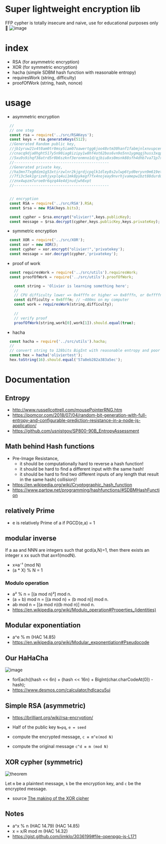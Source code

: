 # Super lightweight encryption lib
FFP cypher is totally insecure and naive, use for educational purposes only 💖
![image](https://github.com/evaletolab/ffp-cypher/assets/1422935/c1433071-68bd-4856-bef3-06c8058f095b)

# index
* RSA (for asymmetric encryption)
* XOR (for symmetric encryption)
* hacha (simple SDBM hash function with reasonable entropy)
* requiresWork (string, difficulty)
* proofOfWork (string, hash, nonce)

# usage

* asymmetric encryption
```js
  //
  // one step
  const rsa = require('../src/RSAKeys');
  const keys = rsa.generateKeys(512);
  //Generated Random public key,
  //jb1yruw21v4t0am0tr0msy5iam07oawertgg6joo48vtm30hanf1fabmjnlxnvupcene6qyg836512blu
  //cnacq9dja0hght517y5n90iag8izipy1w8hf4ot62bos6vn9o5nn1ygmqgjhuss3xqp9w0b86alrks2c9
  //5xu9s9ihqf38atrd5r0b6szknf3eronmno1d/qjbiu8xs0msnk88sfh4dhb7va71p7xssw2u4e9b8ijqoh3avh
  //-------------------------------------------
  //Generated private key,
  //ha3mn77xg0dzm1g53xtirzwlnr2kjgrdjcpqlk1dley8s2ulwp6tyd0eryvn9m619eth4fjygntg4cu7ju
  //7fi3c5ek1grizehjyxplq4ui1mk8pykegf7fx4nojeay9nvrhjvamepw1bzt88durduvmvr5500qaxv6s
  //znx4wpzm7uroe0r6qzq44e4djnudjwh8xpt
  //-------------------------------------------


  // encryption
  const RSA = require('../src/RSA').RSA;
  const $rsa = new RSA(keys.bits);

  const cypher = $rsa.encrypt("olivier!",keys.publicKey);
  const message = $rsa.decrypt(cypher,keys.publicKey,keys.privateKey);
```

* symmetric encryption
```js
  const XOR = require('../src/XOR');
  const xor = new XOR();
  const cypher = xor.encrypt("olivier!",'privatekey');
  const message = xor.decrypt(cypher,'privatekey');
```

* proof of work
```js
  const requiresWork = require('../src/utils').requiresWork;
  const proofOfWork = require('../src/utils').proofOfWork;

    const string = 'Olivier is learning something here';
    //
    // CPU difficulty lower => 0x4fffn or higher => 0x8fffn, or 0xffffn 
    const difficulty = 0x6fffn; // ~400ms on my computer
    const work = requiresWork(string,difficulty);
    
    //
    // verify proof
    proofOfWork(string,work[0],work[1]).should.equal(true);
```

* hacha 
```js
  const hacha = require('../src/utils').hacha;
  //
  // convert string to 128bits BigInt with reasonable entropy and poor collision
  const hex = hacha('oliviertest');
  hex.toString(16).should.equal('57a8eb282a383a5ec');
```

# Documentation
## Entropy 
* http://www.russellcottrell.com/mousePointerRNG.htm
* https://pomcor.com/2018/07/04/random-bit-generation-with-full-entropy-and-configurable-prediction-resistance-in-a-node-js-application/
* https://github.com/usnistgov/SP800-90B_EntropyAssessment

## Math behind Hash functions
* Pre-Image Resistance, 
  * it should be computationally hard to reverse a hash function!
  * it should be hard to find a different input with the same hash!
  * it should be hard to find two different inputs of any length that result in the same hash( collision)!
* https://en.wikipedia.org/wiki/Cryptographic_hash_function
* https://www.partow.net/programming/hashfunctions/#SDBMHashFunction

## relatively Prime
*  e is relatively Prime of a if PGCD(e,a) = 1

## modular inverse
If a aa and NNN are integers such that gcd⁡(a,N)=1, then there exists an integer x xx such that ax≡1(modN). 
* x≡a⁻¹ (mod N) 
* (a * X) % N = 1

### Modulo operation
* a² % n = [(a mod n)²] mod n.
* (a + b) mod n = [(a mod n) + (b mod n)] mod n.
* ab mod n = [(a mod n)(b mod n)] mod n.
* https://en.wikipedia.org/wiki/Modulo_operation#Properties_(identities)


## Modular exponentiation 
* a^e % m (HAC 14.85)
* https://en.wikipedia.org/wiki/Modular_exponentiation#Pseudocode

## Our HaHaCha

![image](https://user-images.githubusercontent.com/1422935/151530708-b3f11fab-41d8-4172-99b8-3554be087933.png)

* forEach((hash << 6n) + (hash << 16n) + BigInt(char.charCodeAt(0)) - hash);
* https://www.desmos.com/calculator/hdlcacu5uj


## Simple RSA  (asymmetric)

* https://brilliant.org/wiki/rsa-encryption/

* Half of the public key `N=pq`, `e = seed`
* compute the encrypted message,  `c ≡ m^e(mod N)`
* compute the original message  `c^d ≡ m (mod N)`

## XOR cypher (symmetric)

![theorem](https://miro.medium.com/max/656/0*jGUk7VT47UuS0rhi.png)

Let `m` be a plaintext message, `k` be the encryption key, and `c` be the encrypted message.

* source [The making of the XOR cipher
](https://infosecwriteups.com/the-making-of-the-xor-cipher-794d2e6c964f)

## Notes

* a^x % n (HAC 14.79) (HAC 14.85)
* x = x/R mod m (HAC 14.32)
* https://gist.github.com/jimklo/3036199#file-openpgp-js-L171
